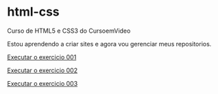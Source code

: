 # html-css
 Curso de HTML5 e CSS3 do CursoemVideo

Estou aprendendo a criar sites e agora vou gerenciar meus repositorios.

<a href="https://viniciusferraz963.github.io/html-css/exercicios/ex001/">Executar o exercicio 001

<a href="https://viniciusferraz963.github.io/html-css/exercicios/ex002/">Executar o exercicio 002

<a href="https://viniciusferraz963.github.io/html-css/exercicios/ex003/">Executar o exercicio 003